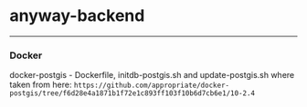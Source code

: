 # anyway-backend


------
### Docker
docker-postgis - Dockerfile, initdb-postgis.sh and update-postgis.sh where taken from here:
`https://github.com/appropriate/docker-postgis/tree/f6d28e4a1871b1f72e1c893ff103f10b6d7cb6e1/10-2.4`
